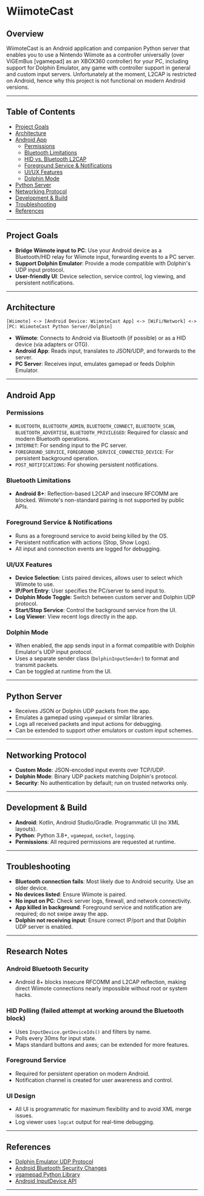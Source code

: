 # WiimoteCast

## Overview
WiimoteCast is an Android application and companion Python server that enables you to use a Nintendo Wiimote as a controller universally (over ViGEmBus [vgamepad] as an XBOX360 controller) for your PC, including support for Dolphin Emulator, any game with controller support in general and custom input servers. Unfortunately at the moment, L2CAP is restricted on Android, hence why this project is not functional on modern Android versions.

---

## Table of Contents
- [Project Goals](#project-goals)
- [Architecture](#architecture)
- [Android App](#android-app)
  - [Permissions](#permissions)
  - [Bluetooth Limitations](#bluetooth-limitations)
  - [HID vs. Bluetooth L2CAP](#hid-vs-bluetooth-l2cap)
  - [Foreground Service & Notifications](#foreground-service--notifications)
  - [UI/UX Features](#uiux-features)
  - [Dolphin Mode](#dolphin-mode)
- [Python Server](#python-server)
- [Networking Protocol](#networking-protocol)
- [Development & Build](#development--build)
- [Troubleshooting](#troubleshooting)
- [References](#references)

---

## Project Goals
- **Bridge Wiimote input to PC**: Use your Android device as a Bluetooth/HID relay for Wiimote input, forwarding events to a PC server.
- **Support Dolphin Emulator**: Provide a mode compatible with Dolphin's UDP input protocol.
- **User-friendly UI**: Device selection, service control, log viewing, and persistent notifications.

---

## Architecture
```
[Wiimote] <-> [Android Device: WiimoteCast App] <-> [WiFi/Network] <-> [PC: WiimoteCast Python Server/Dolphin]
```
- **Wiimote**: Connects to Android via Bluetooth (if possible) or as a HID device (via adapters or OTG).
- **Android App**: Reads input, translates to JSON/UDP, and forwards to the server.
- **PC Server**: Receives input, emulates gamepad or feeds Dolphin Emulator.

---

## Android App
### Permissions
- `BLUETOOTH`, `BLUETOOTH_ADMIN`, `BLUETOOTH_CONNECT`, `BLUETOOTH_SCAN`, `BLUETOOTH_ADVERTISE`, `BLUETOOTH_PRIVILEGED`: Required for classic and modern Bluetooth operations.
- `INTERNET`: For sending input to the PC server.
- `FOREGROUND_SERVICE`, `FOREGROUND_SERVICE_CONNECTED_DEVICE`: For persistent background operation.
- `POST_NOTIFICATIONS`: For showing persistent notifications.

### Bluetooth Limitations
- **Android 8+**: Reflection-based L2CAP and insecure RFCOMM are blocked. Wiimote's non-standard pairing is not supported by public APIs.

### Foreground Service & Notifications
- Runs as a foreground service to avoid being killed by the OS.
- Persistent notification with actions (Stop, Show Logs).
- All input and connection events are logged for debugging.

### UI/UX Features
- **Device Selection**: Lists paired devices, allows user to select which Wiimote to use.
- **IP/Port Entry**: User specifies the PC/server to send input to.
- **Dolphin Mode Toggle**: Switch between custom server and Dolphin UDP protocol.
- **Start/Stop Service**: Control the background service from the UI.
- **Log Viewer**: View recent logs directly in the app.

### Dolphin Mode
- When enabled, the app sends input in a format compatible with Dolphin Emulator's UDP input protocol.
- Uses a separate sender class (`DolphinInputSender`) to format and transmit packets.
- Can be toggled at runtime from the UI.

---

## Python Server
- Receives JSON or Dolphin UDP packets from the app.
- Emulates a gamepad using `vgamepad` or similar libraries.
- Logs all received packets and input actions for debugging.
- Can be extended to support other emulators or custom input schemes.

---

## Networking Protocol
- **Custom Mode**: JSON-encoded input events over TCP/UDP.
- **Dolphin Mode**: Binary UDP packets matching Dolphin's protocol.
- **Security**: No authentication by default; run on trusted networks only.

---

## Development & Build
- **Android**: Kotlin, Android Studio/Gradle. Programmatic UI (no XML layouts).
- **Python**: Python 3.8+, `vgamepad`, `socket`, `logging`.
- **Permissions**: All required permissions are requested at runtime.

---

## Troubleshooting
- **Bluetooth connection fails**: Most likely due to Android security. Use an older device.
- **No devices listed**: Ensure Wiimote is paired.
- **No input on PC**: Check server logs, firewall, and network connectivity.
- **App killed in background**: Foreground service and notification are required; do not swipe away the app.
- **Dolphin not receiving input**: Ensure correct IP/port and that Dolphin UDP server is enabled.

---

## Research Notes
### Android Bluetooth Security
- Android 8+ blocks insecure RFCOMM and L2CAP reflection, making direct Wiimote connections nearly impossible without root or system hacks.

### HID Polling (failed attempt at working around the Bluetooth block)
- Uses `InputDevice.getDeviceIds()` and filters by name.
- Polls every 30ms for input state.
- Maps standard buttons and axes; can be extended for more features.

### Foreground Service
- Required for persistent operation on modern Android.
- Notification channel is created for user awareness and control.

### UI Design
- All UI is programmatic for maximum flexibility and to avoid XML merge issues.
- Log viewer uses `logcat` output for real-time debugging.

---

## References
- [Dolphin Emulator UDP Protocol](https://wiki.dolphin-emu.org/index.php?title=UDP_Wiimote)
- [Android Bluetooth Security Changes](https://developer.android.com/guide/topics/connectivity/bluetooth)
- [vgamepad Python Library](https://pypi.org/project/vgamepad/)
- [Android InputDevice API](https://developer.android.com/reference/android/view/InputDevice)

---
